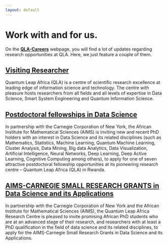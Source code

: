 ```yaml
---
layout: default
---
```




# Work with and for us.
On the [**QLA-Careers**](https://quantumleapafrica.org/qla-careers/) webpage, you will find a lot of updates regarding research opportunities at QLA. Here, we just feature a couple of them.


##  [**Visiting Researcher**](https://quantumleapafrica.org/research_career/visiting-researcher/) 
Quantum Leap Africa (QLA) is a centre of scientific research excellence at leading edge of information science and technology. The centre with pleasure hosts researchers from all fields and all levels of expertise in Data Science, Smart System Engineering and Quantum Information Science.



## [**Postdoctoral fellowships in Data Science**](https://quantumleapafrica.org/research_career/postdoctoral-fellowships-in-data-science/)
In partnership with the Carnegie Corporation of New York, the African Institute for Mathematical Sciences (AIMS) is inviting new and recent PhD holders with an interest in Data Science and its related disciplines (such as Mathematics, Statistics, Machine Learning, Quantum Machine Learning, Cluster Analysis, Data Mining, Big data Analytics, Data Visualization, Artificial Intelligence, Neural Networks, Deep Learning, Deep Active Learning, Cognitive Computing among others), to apply for one of seven attractive postdoctoral fellowship opportunities at its pioneering research centre – Quantum Leap Africa (QLA) in Rwanda.



## [**AIMS-CARNEGIE SMALL RESEARCH GRANTS in Data Science and its Applications**](https://quantumleapafrica.org/research_career/2439-2/)
In partnership with the Carnegie Corporation of New York and the African Institute for Mathematical Sciences (AIMS), the Quantum Leap Africa Research Centre is pleased to invite promising African PhD students who are at an advanced stage of their research, and researchers with at least a PhD qualification in the field of data science and its related disciplines, to apply for the AIMS-Carnegie Small Research Grants in Data Science and its Applications.
